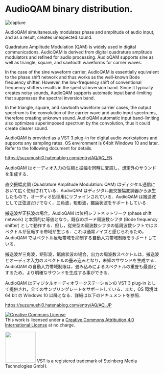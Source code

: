 # AudioQAM binary distribution.

![capture](https://github.com/suzumushi0/AudioQAM_binary/assets/67182469/58154a30-3ea5-4347-ac45-cb428424c95a)

AudioQAM simultaneously modulates phase and amplitude of audio input, and as a result, creates unexpected sound.

Quadrature Amplitude Modulation (QAM) is widely used in digital communications. AudioQAM is derived from digital quadrature amplitude modulators and refined for audio processing. AudioQAM supports sine as well as triangle, square, and sawtooth waveforms for carrier waves.

In the case of the sine waveform carrier, AudioQAM is essentially equivalent to the phase shift network and thus works as the well-known Bode frequency shifter. However, the low-frequency shift of conventional frequency shifters results in the spectral inversion band. Since it typically creates noisy sounds, AudioQAM supports automatic input band-limiting that suppresses the spectral inversion band.

In the triangle, square, and sawtooth waveform carrier cases, the output spectrum is the convolution of the carrier wave and audio input spectrums, therefore creating unknown sound. AudioQAM automatic input band-limiting also optimizes superimposed spectrum by the convolution, thus it could create clearer sound.

AudioQAM is provided as a VST 3 plug-in for digital audio workstations and supports any sampling rates. OS environment is 64bit Windows 10 and later. Refer to the following document for details.

https://suzumushi0.hatenablog.com/entry/AQ/AQ_EN

AudioQAM はオーディオ入力の位相と振幅を同時に変調し，想定外のサウンドを生成する．

直交振幅変調 (Quadrature Amplitude Modulation: QAM) はディジタル通信において広く使用されている．AudioQAM はディジタル直交振幅変調器から派生したもので，オーディオ処理用にリファインされている．AudioQAM は搬送波として正弦波だけでなく，三角波，矩形波，鋸歯状波をサポートしている．

搬送波が正弦波の場合，AudioQAM は位相シフトネットワーク (phase shift network) と本質的に等価となり，既存のボード周波数シフタ (Bode frequency shifter) として動作する．但し，従来型の周波数シフタの低周波数シフトではスペクトルが反転する帯域が生じる．これは通常ノイズと感じられるため，AudioQAM ではペクトル反転帯域を抑制する自動入力帯域制限をサポートしている．

搬送波が三角波，矩形波，鋸歯状波の場合，出力の周波数スペクトルは，搬送波とオーディオ入力のスペクトルの畳み込みとなり，未知のサウンドを生成する．AudioQAM の自動入力帯域制限は，畳み込みによるスペクトルの重畳も最適化するため，より明確なサウンドを生成する事ができる．

AudioQAM はディジタルオーディオワークステーションの VST 3 plug-in として提供され，全てのサンプリングレートをサポートしている．また，OS 環境は 64 bit の Windows 10 以降となる．詳細は以下のドキュメントを参照．

https://suzumushi0.hatenablog.com/entry/AQ/AQ_JP

<a rel="license" href="http://creativecommons.org/licenses/by/4.0/"><img alt="Creative Commons License" style="border-width:0" src="https://i.creativecommons.org/l/by/4.0/88x31.png" /></a><br />This work is licensed under a <a rel="license" href="http://creativecommons.org/licenses/by/4.0/">Creative Commons Attribution 4.0 International License</a> at no charge.

<img width="100" src="https://user-images.githubusercontent.com/67182469/130337395-b8ab38cd-e66e-4056-b441-49d33337410e.png">
VST is a registered trademark of Steinberg Media Technologies GmbH.
